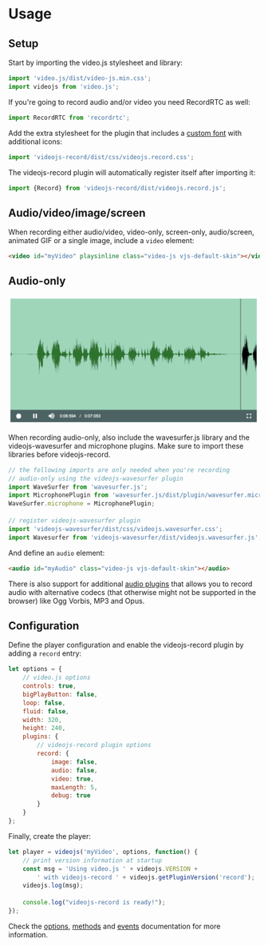 # Usage

## Setup
Start by importing the video.js stylesheet and library:

```javascript
import 'video.js/dist/video-js.min.css';
import videojs from 'video.js';
```

If you're going to record audio and/or video you need RecordRTC as well:

```javascript
import RecordRTC from 'recordrtc';
```

Add the extra stylesheet for the plugin that includes a
[custom font](font) with additional icons:

```javascript
import 'videojs-record/dist/css/videojs.record.css';
```

The videojs-record plugin will automatically register itself after importing
it:

```javascript
import {Record} from 'videojs-record/dist/videojs.record.js';
```

## Audio/video/image/screen

When recording either audio/video, video-only, screen-only, audio/screen,
animated GIF or a single image, include a `video` element:

```html
<video id="myVideo" playsinline class="video-js vjs-default-skin"></video>
```

## Audio-only

![Audio-only screenshot](img/audio-only.png?raw=true "Audio-only screenshot")

When recording audio-only, also include the wavesurfer.js library and
the videojs-wavesurfer and microphone plugins. Make sure to import
these libraries before videojs-record.

```javascript
// the following imports are only needed when you're recording
// audio-only using the videojs-wavesurfer plugin
import WaveSurfer from 'wavesurfer.js';
import MicrophonePlugin from 'wavesurfer.js/dist/plugin/wavesurfer.microphone.js';
WaveSurfer.microphone = MicrophonePlugin;

// register videojs-wavesurfer plugin
import 'videojs-wavesurfer/dist/css/videojs.wavesurfer.css';
import Wavesurfer from 'videojs-wavesurfer/dist/videojs.wavesurfer.js';
```

And define an `audio` element:

```html
<audio id="myAudio" class="video-js vjs-default-skin"></audio>
```

There is also support for additional [audio plugins](audio-plugins.md)
that allows you to record audio with alternative codecs (that otherwise might not
be supported in the browser) like Ogg Vorbis, MP3 and Opus.

## Configuration

Define the player configuration and enable the videojs-record plugin by adding
a `record` entry:

```javascript
let options = {
    // video.js options
    controls: true,
    bigPlayButton: false,
    loop: false,
    fluid: false,
    width: 320,
    height: 240,
    plugins: {
        // videojs-record plugin options
        record: {
            image: false,
            audio: false,
            video: true,
            maxLength: 5,
            debug: true
        }
    }
};
```

Finally, create the player:

```javascript
let player = videojs('myVideo', options, function() {
    // print version information at startup
    const msg = 'Using video.js ' + videojs.VERSION +
        ' with videojs-record ' + videojs.getPluginVersion('record');
    videojs.log(msg);

    console.log("videojs-record is ready!");
});
```

Check the [options](options.md), [methods](methods.md) and [events](events.md) documentation
for more information.
